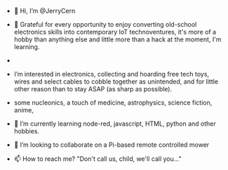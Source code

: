 - 👋 Hi, I’m @JerryCern


- 👀 Grateful for every opportunity to enjoy converting old-school electronics skills into contemporary IoT technoventures, it's more of a hobby than anything else and little more than a hack at the moment, I'm learning. 
- 
- I’m interested in electronics, collecting and hoarding free tech toys, wires and select cables to cobble together as unintended, and for little other reason than to stay ASAP (as sharp as possible).

- some nucleonics, a touch of medicine, astrophysics, science fiction, anime, 


- 🌱 I’m currently learning node-red, javascript, HTML, python and other hobbies.
- 💞️ I’m looking to collaborate on a Pi-based remote controlled mower
- 📫 How to reach me? "Don't call us, child, we'll call you..."

<!---
JerryCern/JerryCern is a ✨ special ✨ repository because its `README.md` (this file) appears on your GitHub profile.
You can click the Preview link to take a look at your changes.
--->

